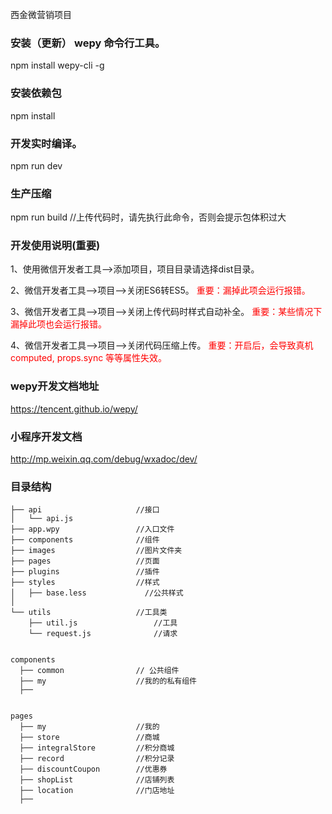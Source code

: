 
西金微营销项目

### 安装（更新） wepy 命令行工具。
  npm install wepy-cli -g

### 安装依赖包
  npm install

### 开发实时编译。
  npm run dev

### 生产压缩
  npm run build //上传代码时，请先执行此命令，否则会提示包体积过大


### 开发使用说明(重要)

1、使用微信开发者工具-->添加项目，项目目录请选择dist目录。

2、微信开发者工具-->项目-->关闭ES6转ES5。 <font color=red>重要：漏掉此项会运行报错。</font> 

3、微信开发者工具-->项目-->关闭上传代码时样式自动补全。  <font color=red>重要：某些情况下漏掉此项也会运行报错。</font> 

4、微信开发者工具-->项目-->关闭代码压缩上传。  <font color=red>重要：开启后，会导致真机computed, props.sync 等等属性失效。</font> 



### wepy开发文档地址
  https://tencent.github.io/wepy/

### 小程序开发文档
  http://mp.weixin.qq.com/debug/wxadoc/dev/
  
### 目录结构

    ├── api                     //接口
    │   └── api.js              
    ├── app.wpy                 //入口文件
    ├── components              //组件
    ├── images                  //图片文件夹
    ├── pages                   //页面
    ├── plugins                 //插件
    ├── styles                  //样式
    │   ├── base.less             //公共样式
    │
    └── utils                   //工具类
        ├── util.js                 //工具
        └── request.js              //请求


    components
      ├── common                // 公共组件
      ├── my                    //我的的私有组件
      ├── 


    pages
      ├── my                    //我的
      ├── store                 //商城
      ├── integralStore         //积分商城
      ├── record                //积分记录
      ├── discountCoupon        //优惠券
      ├── shopList              //店铺列表
      ├── location              //门店地址
      ├──
